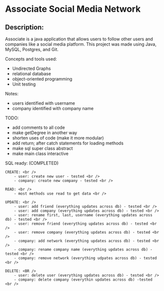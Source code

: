 # Associate Social Media Network

## Description:
Associate is a java application that allows users to follow other
users and companies like a social media platform. This project was
made using Java, MySQL, Postgres, and Git. 

Concepts and tools used:
- Undirected Graphs
- relational database
- object-oriented programming
- Unit testing

Notes:
- users identified with username
- company identified with company name

TODO:
- add comments to all code
- make getDegree in another way
- shorten uses of code (make it more modular)
- add return; after catch statements for loading methods
- make sql super class abstract
- make main class interactive

SQL ready: (COMPLETED) <br />

    CREATE: <br />
        - user: create new user - tested <br />
        - company: create new company - tested <br />

    READ: <br />
        - most methods use read to get data <br />

    UPDATE: <br />
        - user: add friend (everything updates across db) - tested <br />
        - user: add company (everything updates across db) - tested <br />
        - user: rename first, last, username (everything updates across db) - tested <br />
        - user: remove friend (everything updates across db) - tested <br />
        - user: remove company (everything updates across db) - tested <br />
        - company: add network (everything updates across db) - tested <br />
        - company: rename company name (everything updates across db) - tested <br />
        - company: remove network (everything udpates across db) - tested <br />

    DELETE: <BR />
        - user: delete user (everything updates across db) - tested <br />
        - company: delete company (everythin updates across db) -tested <br />
